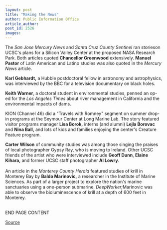 ```yaml
---
layout: post
title: "Making the News"
author: Public Information Office
article_author: 
post_id: 2526
images:
---
```


<p>
  The <i>San Jose Mercury News</i> and <i>Santa Cruz County Sentinel</i> ran storieson UCSC's plans for a Silicon Valley Center at the proposed NASA Research Park. Both articles quoted <b>Chancellor Greenwood</b> extensively. <b>Manuel Pastor</b> of Latin American and Latino studies was also quoted in the <i>Mercury News</i> article.
</p>
<p>
  <b>Karl Gebhardt,</b> a Hubble postdoctoral fellow in astronomy and astrophysics, was interviewed by the BBC for a television documentary on black holes.
</p>
<p>
  <b>Keith Warner</b>, a doctoral student in environmental studies, penned an op-ed for the <i>Los Angeles Times</i> about river management in California and the environmental impacts of dams.
</p>
<p>
  KION (Channel 46) did a "Travels with Romney" segment on summer drop-in programs at the Seymour Center at Long Marine Lab. The story featured visitor programs manager <b>Lisa Borok,</b> interns (and alumni) <b>Lejla Borovac</b> and <b>Nina Ball,</b> and lots of kids and families enjoying the center's Creature Feature program.
</p>
<p>
  <b>Carter Wilson</b> of community studies was among those singing the praises of local photographer Gypsy Ray, who is moving to Ireland. Other UCSC friends of the artist who were interviewed include <b>Geoff Dunn</b>, <b>Elaine Kihara,</b> and former UCSC staff photographer <b>Al Lowry</b>.<br>
  <br>
  An article in the <i>Monterey County Herald</i> featured studies of krill in Monterey Bay by <b>Baldo Marinovic,</b> a researcher in the Institute of Marine Sciences. As part of a larger project to explore the nation's marine sanctuaries using a one-person submarine, <i>DeepWorker;</i>Marinovic was able to observe the bioluminescence of krill at a depth of 600 feet in Monterey.
</p>
<p>
  <br>
  END PAGE CONTENT
</p>
<p><a href="http://www1.ucsc.edu/currents/00-01/07-31/makenews.html" title="Permalink to makenews">Source</a></p>
